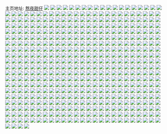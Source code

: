 主页地址: [熬夜甜仔](https://weibo.com/u/5127930896) 
![](https://wx4.sinaimg.cn/mw2000/005B2h4Qgy1gt2bmcwfbnj32qu1q4x6p.jpg) 
![](https://wx4.sinaimg.cn/mw2000/005B2h4Qgy1gt2bne40wuj32c0340x6t.jpg) 
![](https://wx4.sinaimg.cn/mw2000/005B2h4Qgy1gt2bmyuzuej32c0340hdv.jpg) 
![](https://wx4.sinaimg.cn/mw2000/005B2h4Qgy1gt2bm32wtkj33402c0x6r.jpg) 
![](https://wx4.sinaimg.cn/mw2000/005B2h4Qgy1gt2bmuo4o5j32c0340kjn.jpg) 
![](https://wx4.sinaimg.cn/mw2000/005B2h4Qgy1gt2bmzlg7sj30u01407fj.jpg) 
![](https://wx4.sinaimg.cn/mw2000/005B2h4Qgy1gt2bmq21e7j32c0340x6s.jpg) 
![](https://wx4.sinaimg.cn/mw2000/005B2h4Qgy1gt2bls2k0ij32c03407wj.jpg) 
![](https://wx4.sinaimg.cn/mw2000/005B2h4Qgy1gsurtmt13nj30u01400xz.jpg) 
![](https://wx4.sinaimg.cn/mw2000/005B2h4Qgy1gsurtpowf1j31400u076w.jpg) 
![](https://wx4.sinaimg.cn/mw2000/005B2h4Qgy1gsurtn5tngj30u0140agr.jpg) 
![](https://wx4.sinaimg.cn/mw2000/005B2h4Qgy1gsurtnynuej30u0141q96.jpg) 
![](https://wx4.sinaimg.cn/mw2000/005B2h4Qgy1gsurtomdo9j30u00u0t9k.jpg) 
![](https://wx4.sinaimg.cn/mw2000/005B2h4Qgy1gsurtnhj80j30u0140gpi.jpg) 
![](https://wx4.sinaimg.cn/mw2000/005B2h4Qgy1gsurtobuohj30u0140wne.jpg) 
![](https://wx4.sinaimg.cn/mw2000/005B2h4Qgy1gsurtsbo64j30u00u0thq.jpg) 
![](https://wx4.sinaimg.cn/mw2000/005B2h4Qgy1gsurtmg4muj31400u07eg.jpg) 
![](https://wx4.sinaimg.cn/mw2000/005B2h4Qgy1gsurtp7g0aj30u01400wd.jpg) 
![](https://wx4.sinaimg.cn/mw2000/005B2h4Qgy1gsurtqmu5sj30u0140t9s.jpg) 
![](https://wx4.sinaimg.cn/mw2000/005B2h4Qgy1gsurtpzm5vj31400u0tbf.jpg) 
![](https://wx4.sinaimg.cn/mw2000/005B2h4Qgy1gsurtqbo7nj31400u0q5u.jpg) 
![](https://wx4.sinaimg.cn/mw2000/005B2h4Qgy1gssfdej2mtj30u0190tog.jpg) 
![](https://wx4.sinaimg.cn/mw2000/005B2h4Qgy1gssfdd2l6zj31ll2eenpd.jpg) 
![](https://wx4.sinaimg.cn/mw2000/005B2h4Qgy1gssfdzigfmj31th2q7u0y.jpg) 
![](https://wx4.sinaimg.cn/mw2000/005B2h4Qgy1gssfdr9qr2j32c02c14qr.jpg) 
![](https://wx4.sinaimg.cn/mw2000/005B2h4Qgy1gssfe6ntxdj31s92oce82.jpg) 
![](https://wx4.sinaimg.cn/mw2000/005B2h4Qgy1gssfepoxstj32c0340kjn.jpg) 
![](https://wx4.sinaimg.cn/mw2000/005B2h4Qgy1gskf53bwdoj30u014010c.jpg) 
![](https://wx4.sinaimg.cn/mw2000/005B2h4Qgy1gskf52d8etj30u00u0q7b.jpg) 
![](https://wx4.sinaimg.cn/mw2000/005B2h4Qgy1gskf52192jj30u0140dnv.jpg) 
![](https://wx4.sinaimg.cn/mw2000/005B2h4Qgy1gskf53oofdj30u0140qb9.jpg) 
![](https://wx4.sinaimg.cn/mw2000/005B2h4Qgy1gskf543k1uj30u00u0gug.jpg) 
![](https://wx4.sinaimg.cn/mw2000/005B2h4Qgy1gskf52w3gkj30u0140qau.jpg) 
![](https://wx4.sinaimg.cn/mw2000/005B2h4Qgy1gskf54tqs2j30u00u0td0.jpg) 
![](https://wx4.sinaimg.cn/mw2000/005B2h4Qgy1gskf54iby6j30u00u0wk2.jpg) 
![](https://wx4.sinaimg.cn/mw2000/005B2h4Qgy1gskf6thuhoj30u0140qb4.jpg) 
![](https://wx4.sinaimg.cn/mw2000/005B2h4Qgy1gsgwg45oshj31400u0wrs.jpg) 
![](https://wx4.sinaimg.cn/mw2000/005B2h4Qgy1gsgwg4je3jj60u0140tjd02.jpg) 
![](https://wx4.sinaimg.cn/mw2000/005B2h4Qgy1gse6r3exclj32c02c0he3.jpg) 
![](https://wx4.sinaimg.cn/mw2000/005B2h4Qgy1gse6q067ooj32c0340qvg.jpg) 
![](https://wx4.sinaimg.cn/mw2000/005B2h4Qgy1gs62n0cfnfj32c02bzhdy.jpg) 
![](https://wx4.sinaimg.cn/mw2000/005B2h4Qgy1gs4sr4v3utj30u00u0ak4.jpg) 
![](https://wx4.sinaimg.cn/mw2000/005B2h4Qgy1gs4sr5qg86j31400u0n56.jpg) 
![](https://wx4.sinaimg.cn/mw2000/005B2h4Qgy1gs4sr5b10ej30u00u046o.jpg) 
![](https://wx4.sinaimg.cn/mw2000/005B2h4Qgy1gs2hxidhuoj32a231fnpg.jpg) 
![](https://wx4.sinaimg.cn/mw2000/005B2h4Qgy1gs2hxnaxzcj31yt3xme82.jpg) 
![](https://wx4.sinaimg.cn/mw2000/005B2h4Qgy1gs2hz73rhaj323o3oiu0x.jpg) 
![](https://wx4.sinaimg.cn/mw2000/005B2h4Qgy1gs2hxcbd8wj31pa4jlx6q.jpg) 
![](https://wx4.sinaimg.cn/mw2000/005B2h4Qgy1grxvhugcmwj31o01o0kjp.jpg) 
![](https://wx4.sinaimg.cn/mw2000/005B2h4Qgy1grxvi09r05j31e25kae83.jpg) 
![](https://wx4.sinaimg.cn/mw2000/005B2h4Qgy1grxvhkq82tj31z63wv1kz.jpg) 
![](https://wx4.sinaimg.cn/mw2000/005B2h4Qgy1grxvh4otuuj32c02c1u11.jpg) 
![](https://wx4.sinaimg.cn/mw2000/005B2h4Qgy1grxvh9kun2j31o01o0x6p.jpg) 
![](https://wx4.sinaimg.cn/mw2000/005B2h4Qgy1grxvhdr3g6j32c02c0u0x.jpg) 
![](https://wx4.sinaimg.cn/mw2000/005B2h4Qgy1grvthxdfadj32c03401l8.jpg) 
![](https://wx4.sinaimg.cn/mw2000/005B2h4Qgy1grvthi9wbwj31o01o0u0z.jpg) 
![](https://wx4.sinaimg.cn/mw2000/005B2h4Qgy1grvthbu77oj32c03401l5.jpg) 
![](https://wx4.sinaimg.cn/mw2000/005B2h4Qgy1grrc1b7zmaj30u00u0n6q.jpg) 
![](https://wx4.sinaimg.cn/mw2000/005B2h4Qgy1grrc1au3shj30u00u0aim.jpg) 
![](https://wx4.sinaimg.cn/mw2000/005B2h4Qgy1grrc1bkcqkj30u00u0qc9.jpg) 
![](https://wx4.sinaimg.cn/mw2000/005B2h4Qgy1grp3y57eidj30u0140aob.jpg) 
![](https://wx4.sinaimg.cn/mw2000/005B2h4Qgy1grp3y4su8qj30u0141jy4.jpg) 
![](https://wx4.sinaimg.cn/mw2000/005B2h4Qgy1grmtfbbwlfj30u0140k2j.jpg) 
![](https://wx4.sinaimg.cn/mw2000/005B2h4Qgy1grmtfacfx3j30u0140n9d.jpg) 
![](https://wx4.sinaimg.cn/mw2000/005B2h4Qgy1grmtfbp73yj30u0141dow.jpg) 
![](https://wx4.sinaimg.cn/mw2000/005B2h4Qgy1grmtf9wp29j617k0oiwre02.jpg) 
![](https://wx4.sinaimg.cn/mw2000/005B2h4Qgy1grmtfc5iw0j30u0140h53.jpg) 
![](https://wx4.sinaimg.cn/mw2000/005B2h4Qgy1grmtf9e7b6j30u0140n8n.jpg) 
![](https://wx4.sinaimg.cn/mw2000/005B2h4Qgy1grmtfcizljj30u0140dol.jpg) 
![](https://wx4.sinaimg.cn/mw2000/005B2h4Qgy1grmtf911toj30u0140amc.jpg) 
![](https://wx4.sinaimg.cn/mw2000/005B2h4Qgy1grmtfcwvoqj30u0140wpb.jpg) 
![](https://wx4.sinaimg.cn/mw2000/005B2h4Qgy1grmtfara3dj30u0140wpp.jpg) 
![](https://wx4.sinaimg.cn/mw2000/005B2h4Qgy1grkaqn61alj32c02c0kjs.jpg) 
![](https://wx4.sinaimg.cn/mw2000/005B2h4Qgy1grhrwayfpvj30u014012n.jpg) 
![](https://wx4.sinaimg.cn/mw2000/005B2h4Qgy1grhryz6zisj30u0140wt8.jpg) 
![](https://wx4.sinaimg.cn/mw2000/005B2h4Qgy1grhrwbben0j30u00u0jze.jpg) 
![](https://wx4.sinaimg.cn/mw2000/005B2h4Qgy1grhrwbs3u5j30u013zqer.jpg) 
![](https://wx4.sinaimg.cn/mw2000/005B2h4Qgy1grhrz0b95zj30u0140nho.jpg) 
![](https://wx4.sinaimg.cn/mw2000/005B2h4Qgy1grhrwck9zbj30u01407d8.jpg) 
![](https://wx4.sinaimg.cn/mw2000/005B2h4Qgy1grhrwd4ewij30u00u0qc2.jpg) 
![](https://wx4.sinaimg.cn/mw2000/005B2h4Qgy1grhryysgk1j30u0140h0i.jpg) 
![](https://wx4.sinaimg.cn/mw2000/005B2h4Qgy1grhryzry2gj30u03iz7wh.jpg) 
![](https://wx4.sinaimg.cn/mw2000/005B2h4Qgy1grb7oxjh86j30u01407io.jpg) 
![](https://wx4.sinaimg.cn/mw2000/005B2h4Qgy1grb7owzaboj30u0140qdl.jpg) 
![](https://wx4.sinaimg.cn/mw2000/005B2h4Qgy1gr8vt6303nj31o01o0kjo.jpg) 
![](https://wx4.sinaimg.cn/mw2000/005B2h4Qgy1gr8vt1c4r7j31o01o0u10.jpg) 
![](https://wx4.sinaimg.cn/mw2000/005B2h4Qgy1gr6no0emftj30u06e8qv5.jpg) 
![](https://wx4.sinaimg.cn/mw2000/005B2h4Qgy1gr6no1f7ylj60u052knpd02.jpg) 
![](https://wx4.sinaimg.cn/mw2000/005B2h4Qgy1gr6no2v8raj30u06ztkjm.jpg) 
![](https://wx4.sinaimg.cn/mw2000/005B2h4Qgy1gqwu7eop5aj63402c0x6x02.jpg) 
![](https://wx4.sinaimg.cn/mw2000/005B2h4Qgy1gqwu6nzpk9j31yv1h61ky.jpg) 
![](https://wx4.sinaimg.cn/mw2000/005B2h4Qgy1gqwu7u6yj3j32832yqe8a.jpg) 
![](https://wx4.sinaimg.cn/mw2000/005B2h4Qgy1gqwu96uwbcj32as32ee87.jpg) 
![](https://wx4.sinaimg.cn/mw2000/005B2h4Qgy1gqwu6hqg9aj33402c04qx.jpg) 
![](https://wx4.sinaimg.cn/mw2000/005B2h4Qgy1gqwu7x51j4j62b132pu0x02.jpg) 
![](https://wx4.sinaimg.cn/mw2000/005B2h4Qgy1gqpc3w07pmj30u0140aod.jpg) 
![](https://wx4.sinaimg.cn/mw2000/005B2h4Qgy1gqpc3y3l9sj30u01nyaj1.jpg) 
![](https://wx4.sinaimg.cn/mw2000/005B2h4Qgy1gqpc3z7rzyj30u0140th7.jpg) 
![](https://wx4.sinaimg.cn/mw2000/005B2h4Qgy1gqi94wyyzfj30u03c2b29.jpg) 
![](https://wx4.sinaimg.cn/mw2000/005B2h4Qgy1gqe96nqoqij30u014rnbd.jpg) 
![](https://wx4.sinaimg.cn/mw2000/005B2h4Qgy1gqckt4vvr0j32c02c0npl.jpg) 
![](https://wx4.sinaimg.cn/mw2000/005B2h4Qgy1gqcksbx2e4j32c02c0kju.jpg) 
![](https://wx4.sinaimg.cn/mw2000/005B2h4Qgy1gqcksw41k6j32c02c01l5.jpg) 
![](https://wx4.sinaimg.cn/mw2000/005B2h4Qgy1gqcks0lp9sj32c0340e8b.jpg) 
![](https://wx4.sinaimg.cn/mw2000/005B2h4Qgy1gqckt7i2c0j32c02c0kjl.jpg) 
![](https://wx4.sinaimg.cn/mw2000/005B2h4Qgy1gqcksmwuphj32c02bzx6v.jpg) 
![](https://wx4.sinaimg.cn/mw2000/005B2h4Qgy1gq9rs1q8mhj32ah2s51kz.jpg) 
![](https://wx4.sinaimg.cn/mw2000/005B2h4Qgy1gq9rrxeuuzj32ak2r81l7.jpg) 
![](https://wx4.sinaimg.cn/mw2000/005B2h4Qgy1gq96xzn56yj32c0340x6q.jpg) 
![](https://wx4.sinaimg.cn/mw2000/005B2h4Qly1gq4iqydi3aj32c0340he2.jpg) 
![](https://wx4.sinaimg.cn/mw2000/005B2h4Qly1gq4iozy1dmj32c02c0e89.jpg) 
![](https://wx4.sinaimg.cn/mw2000/005B2h4Qly1gq4ip7qnlrj32c02c1qvc.jpg) 
![](https://wx4.sinaimg.cn/mw2000/005B2h4Qly1gq4iqs1qnvj32c03404qy.jpg) 
![](https://wx4.sinaimg.cn/mw2000/005B2h4Qly1gq4ipam2njj31lt4tge83.jpg) 
![](https://wx4.sinaimg.cn/mw2000/005B2h4Qly1gq4iqpfjhhj32c0340u0y.jpg) 
![](https://wx4.sinaimg.cn/mw2000/005B2h4Qly1gq4ipe1gc2j32c03401l7.jpg) 
![](https://wx4.sinaimg.cn/mw2000/005B2h4Qly1gq4iqv0kopj32c0340b2h.jpg) 
![](https://wx4.sinaimg.cn/mw2000/005B2h4Qly1gq4ip4ajanj32c02c0u15.jpg) 
![](https://wx4.sinaimg.cn/mw2000/005B2h4Qly1gq4iqnzqtwj32c027uhdu.jpg) 
![](https://wx4.sinaimg.cn/mw2000/005B2h4Qly1gq39germ9bj31o01o01ky.jpg) 
![](https://wx4.sinaimg.cn/mw2000/005B2h4Qly1gq39gbpg4dj31c81nzhdt.jpg) 
![](https://wx4.sinaimg.cn/mw2000/005B2h4Qgy1gpr9s0dwfdj30u0140tga.jpg) 
![](https://wx4.sinaimg.cn/mw2000/005B2h4Qgy1gpo982b1rfj30u0140gu3.jpg) 
![](https://wx4.sinaimg.cn/mw2000/005B2h4Qgy1gpo989w2rfj30u0140qbl.jpg) 
![](https://wx4.sinaimg.cn/mw2000/005B2h4Qgy1gpo981ch5jj30u00u0thc.jpg) 
![](https://wx4.sinaimg.cn/mw2000/005B2h4Qgy1gpo980l9bej30u0140qed.jpg) 
![](https://wx4.sinaimg.cn/mw2000/005B2h4Qgy1gpo987viryj30u00u0jyf.jpg) 
![](https://wx4.sinaimg.cn/mw2000/005B2h4Qgy1gpo98anzaxj30u0140k2k.jpg) 
![](https://wx4.sinaimg.cn/mw2000/005B2h4Qgy1gpo984oyyej30u00u0118.jpg) 
![](https://wx4.sinaimg.cn/mw2000/005B2h4Qgy1gpo9897zbwj30u00u0n47.jpg) 
![](https://wx4.sinaimg.cn/mw2000/005B2h4Qgy1gpo97zntgkj30u0140wpx.jpg) 
![](https://wx4.sinaimg.cn/mw2000/005B2h4Qgy1gpo9836518j30u00u0jzo.jpg) 
![](https://wx4.sinaimg.cn/mw2000/005B2h4Qgy1gpo98731e9j30u00u0n81.jpg) 
![](https://wx4.sinaimg.cn/mw2000/005B2h4Qgy1gpo986bra7j30u00u07ff.jpg) 
![](https://wx4.sinaimg.cn/mw2000/005B2h4Qgy1gpo983ygwqj30u0140n8e.jpg) 
![](https://wx4.sinaimg.cn/mw2000/005B2h4Qgy1gpo985jet1j30u00u0wnj.jpg) 
![](https://wx4.sinaimg.cn/mw2000/005B2h4Qgy1gpllee24qrj32c03407wi.jpg) 
![](https://wx4.sinaimg.cn/mw2000/005B2h4Qgy1gpf6q9kbrej32c03401l5.jpg) 
![](https://wx4.sinaimg.cn/mw2000/005B2h4Qgy1gpf3qaqga9j32c0340npo.jpg) 
![](https://wx4.sinaimg.cn/mw2000/005B2h4Qgy1gp8on0us32j30u01hcdtv.jpg) 
![](https://wx4.sinaimg.cn/mw2000/005B2h4Qgy1gp879q8vwej30u0140n5v.jpg) 
![](https://wx4.sinaimg.cn/mw2000/005B2h4Qgy1gp879sni5sj30u0140tfh.jpg) 
![](https://wx4.sinaimg.cn/mw2000/005B2h4Qgy1gp879qn0zyj30u0140n48.jpg) 
![](https://wx4.sinaimg.cn/mw2000/005B2h4Qgy1gp879r0f93j30u014048k.jpg) 
![](https://wx4.sinaimg.cn/mw2000/005B2h4Qgy1gp879rfxm0j30u03221jj.jpg) 
![](https://wx4.sinaimg.cn/mw2000/005B2h4Qgy1gp879pvgvwj30u0140n6a.jpg) 
![](https://wx4.sinaimg.cn/mw2000/005B2h4Qgy1gp879pk72bj30u014010w.jpg) 
![](https://wx4.sinaimg.cn/mw2000/005B2h4Qgy1gp879trn85j30u0140thw.jpg) 
![](https://wx4.sinaimg.cn/mw2000/005B2h4Qgy1gp879s3l52j30u03c54qp.jpg) 
![](https://wx4.sinaimg.cn/mw2000/005B2h4Qgy1gp879t03lsj31400u07bn.jpg) 
![](https://wx4.sinaimg.cn/mw2000/005B2h4Qgy1gp879tdqilj30u0140gvk.jpg) 
![](https://wx4.sinaimg.cn/mw2000/005B2h4Qgy1gp879u8q7vj30u00u0q8z.jpg) 
![](https://wx4.sinaimg.cn/mw2000/005B2h4Qgy1gp879ukog7j31400u0ahv.jpg) 
![](https://wx4.sinaimg.cn/mw2000/005B2h4Qly1gp3ykkw31zj30u00u0qcb.jpg) 
![](https://wx4.sinaimg.cn/mw2000/005B2h4Qly1gp3ykm0l5xj30om0sg0w2.jpg) 
![](https://wx4.sinaimg.cn/mw2000/005B2h4Qly1gp3ykpmhbij30u00u0tic.jpg) 
![](https://wx4.sinaimg.cn/mw2000/005B2h4Qly1gp3ykrfghmj30u00u0tp4.jpg) 
![](https://wx4.sinaimg.cn/mw2000/005B2h4Qly1gp3yks1y7nj30zk0k0dj9.jpg) 
![](https://wx4.sinaimg.cn/mw2000/005B2h4Qly1gp3yksp74mj30u00u0k0a.jpg) 
![](https://wx4.sinaimg.cn/mw2000/005B2h4Qly1gp3ykt25igj30sg0sgn0d.jpg) 
![](https://wx4.sinaimg.cn/mw2000/005B2h4Qly1gp3yku3m5dj30u00u0dp0.jpg) 
![](https://wx4.sinaimg.cn/mw2000/005B2h4Qly1gp3ykufa6ej30k00zkjuj.jpg) 
![](https://wx4.sinaimg.cn/mw2000/005B2h4Qly1gp2aws4bogj30u00u0113.jpg) 
![](https://wx4.sinaimg.cn/mw2000/005B2h4Qly1gp2awrpxqsj30u00u0wm0.jpg) 
![](https://wx4.sinaimg.cn/mw2000/005B2h4Qly1goznfoguu7j30u00u0wkb.jpg) 
![](https://wx4.sinaimg.cn/mw2000/005B2h4Qly1goznfnrcmwj30u01411ay.jpg) 
![](https://wx4.sinaimg.cn/mw2000/005B2h4Qly1goznfnh1g6j30u0140qec.jpg) 
![](https://wx4.sinaimg.cn/mw2000/005B2h4Qly1goznfoqsn2j30u0140nbf.jpg) 
![](https://wx4.sinaimg.cn/mw2000/005B2h4Qly1goubjueyppj30u0140dsf.jpg) 
![](https://wx4.sinaimg.cn/mw2000/005B2h4Qly1goubjwcq27j30u0140tiq.jpg) 
![](https://wx4.sinaimg.cn/mw2000/005B2h4Qly1goubjunng7j30u0140jw8.jpg) 
![](https://wx4.sinaimg.cn/mw2000/005B2h4Qly1goubju5ki0j30u0140ajb.jpg) 
![](https://wx4.sinaimg.cn/mw2000/005B2h4Qly1goubjwzbnmj30u0140n8i.jpg) 
![](https://wx4.sinaimg.cn/mw2000/005B2h4Qly1goubjwrsdij30u00u0gtr.jpg) 
![](https://wx4.sinaimg.cn/mw2000/005B2h4Qly1goqjt0uoz9j31hc0u07hq.jpg) 
![](https://wx4.sinaimg.cn/mw2000/005B2h4Qly1gon7dhzmd0j31400u0qee.jpg) 
![](https://wx4.sinaimg.cn/mw2000/005B2h4Qly1gon7dgrqoqj30u0322e81.jpg) 
![](https://wx4.sinaimg.cn/mw2000/005B2h4Qly1golmuc8d8lj32c0340x6q.jpg) 
![](https://wx4.sinaimg.cn/mw2000/005B2h4Qly1golmuhvn3nj32c03407wj.jpg) 
![](https://wx4.sinaimg.cn/mw2000/005B2h4Qly1golmunrs8bj329p3ephdv.jpg) 
![](https://wx4.sinaimg.cn/mw2000/005B2h4Qly1golmv1cc6sj32c03404qx.jpg) 
![](https://wx4.sinaimg.cn/mw2000/005B2h4Qly1golmv8v6xhj32c0340hdw.jpg) 
![](https://wx4.sinaimg.cn/mw2000/005B2h4Qly1golmvf1phsj32c0340npf.jpg) 
![](https://wx4.sinaimg.cn/mw2000/005B2h4Qly1golmvr85fgj32c0340hdv.jpg) 
![](https://wx4.sinaimg.cn/mw2000/005B2h4Qly1golmvldz67j32c0340npg.jpg) 
![](https://wx4.sinaimg.cn/mw2000/005B2h4Qly1golmvw7zlmj32c03404qr.jpg) 
![](https://wx4.sinaimg.cn/mw2000/005B2h4Qly1gobmff2hxvj30xm0qownf.jpg) 
![](https://wx4.sinaimg.cn/mw2000/005B2h4Qly1gobmfk6ghsj32c03407wj.jpg) 
![](https://wx4.sinaimg.cn/mw2000/005B2h4Qly1gobmfny79mj30u01hc18b.jpg) 
![](https://wx4.sinaimg.cn/mw2000/005B2h4Qly1gobmfoqal7j33402c04qq.jpg) 
![](https://wx4.sinaimg.cn/mw2000/005B2h4Qly1gobmfgbk01j32c02c0hdt.jpg) 
![](https://wx4.sinaimg.cn/mw2000/005B2h4Qly1gobmffqgowj32c02bzhdu.jpg) 
![](https://wx4.sinaimg.cn/mw2000/005B2h4Qly1gobmfixazbj32c02e5u0y.jpg) 
![](https://wx4.sinaimg.cn/mw2000/005B2h4Qly1gobmfnjgzej32c0340kjl.jpg) 
![](https://wx4.sinaimg.cn/mw2000/005B2h4Qly1gobmflytpzj32c0340b29.jpg) 
![](https://wx4.sinaimg.cn/mw2000/005B2h4Qly1go9gqyfz5sj329z28nu0x.jpg) 
![](https://wx4.sinaimg.cn/mw2000/005B2h4Qly1gno3ghegeyj30u00u0jxe.jpg) 
![](https://wx4.sinaimg.cn/mw2000/005B2h4Qly1gno3eghuo0j32c0340npf.jpg) 
![](https://wx4.sinaimg.cn/mw2000/005B2h4Qly1gno3gi414fj32c0340e83.jpg) 
![](https://wx4.sinaimg.cn/mw2000/005B2h4Qly1gn9m0jxpwbj32c0340qv6.jpg) 
![](https://wx4.sinaimg.cn/mw2000/005B2h4Qly1gn9m0nw0fuj32c0340npf.jpg) 
![](https://wx4.sinaimg.cn/mw2000/005B2h4Qly1gn9m0i3eosj32c0340e83.jpg) 
![](https://wx4.sinaimg.cn/mw2000/005B2h4Qly1gn5s6p493lj31o01o0qv5.jpg) 
![](https://wx4.sinaimg.cn/mw2000/005B2h4Qly1gn5s6qhw3qj32bb332npf.jpg) 
![](https://wx4.sinaimg.cn/mw2000/005B2h4Qly1gn5s6rfzpij31o01o01ky.jpg) 
![](https://wx4.sinaimg.cn/mw2000/005B2h4Qly1gn5s6sesdlj33402c01ky.jpg) 
![](https://wx4.sinaimg.cn/mw2000/005B2h4Qly1gn5s71ueoyj32bz1qznpe.jpg) 
![](https://wx4.sinaimg.cn/mw2000/005B2h4Qly1gn5s6og8tij32c01qz4qq.jpg) 
![](https://wx4.sinaimg.cn/mw2000/005B2h4Qly1gn3m80gkwvj32c03401ky.jpg) 
![](https://wx4.sinaimg.cn/mw2000/005B2h4Qly1gn3m7yqh4zj32c02c0npd.jpg) 
![](https://wx4.sinaimg.cn/mw2000/005B2h4Qly1gmz2ro4w63j331s2acb2e.jpg) 
![](https://wx4.sinaimg.cn/mw2000/005B2h4Qly1gmz2rm8o7qj32122pdkjm.jpg) 
![](https://wx4.sinaimg.cn/mw2000/005B2h4Qly1gmz2rpn2vlj31o01o0x6p.jpg) 
![](https://wx4.sinaimg.cn/mw2000/005B2h4Qly1gmz2rqxlp2j31mq1mqx6p.jpg) 
![](https://wx4.sinaimg.cn/mw2000/005B2h4Qly1gms5v54itij32c0340kjn.jpg) 
![](https://wx4.sinaimg.cn/mw2000/005B2h4Qly1gmoskhcc1bj32yk1d8kjm.jpg) 
![](https://wx4.sinaimg.cn/mw2000/005B2h4Qly1gmhkhdx4z1j32c0340x6q.jpg) 
![](https://wx4.sinaimg.cn/mw2000/005B2h4Qly1gmhkhko345j32c03407t5.jpg) 
![](https://wx4.sinaimg.cn/mw2000/005B2h4Qly1gmhkhcv4rcj32c0340u0y.jpg) 
![](https://wx4.sinaimg.cn/mw2000/005B2h4Qly1gmd9qu6aopj312r76lx6q.jpg) 
![](https://wx4.sinaimg.cn/mw2000/005B2h4Qly1gmd9qvhlq3j318s67x4qr.jpg) 
![](https://wx4.sinaimg.cn/mw2000/005B2h4Qly1gmd9qt44c2j310z7j71kz.jpg) 
![](https://wx4.sinaimg.cn/mw2000/005B2h4Qly1gmd9qwqr98j313s701kjm.jpg) 
![](https://wx4.sinaimg.cn/mw2000/005B2h4Qly1gmd9qxino2j31el5i7hdu.jpg) 
![](https://wx4.sinaimg.cn/mw2000/005B2h4Qly1gmd9qzvvz7j310z7j51kz.jpg) 
![](https://wx4.sinaimg.cn/mw2000/005B2h4Qly1gmd9r12wjdj315g6pw1ky.jpg) 
![](https://wx4.sinaimg.cn/mw2000/005B2h4Qly1gmd9r2na3wj30y086uhdu.jpg) 
![](https://wx4.sinaimg.cn/mw2000/005B2h4Qly1gmd9r3mfktj311u7cxu0y.jpg) 
![](https://wx4.sinaimg.cn/mw2000/005B2h4Qly1gm5s9yeb2qj32c02c0qv5.jpg) 
![](https://wx4.sinaimg.cn/mw2000/005B2h4Qly1gm5s9uuhs2j32c02c01ky.jpg) 
![](https://wx4.sinaimg.cn/mw2000/005B2h4Qly1gm5sa1b3glj32c02c0u0x.jpg) 
![](https://wx4.sinaimg.cn/mw2000/005B2h4Qly1gm5s9rp0mxj32c02c04qq.jpg) 
![](https://wx4.sinaimg.cn/mw2000/005B2h4Qly1gm5sabfoz1j32c0340u0x.jpg) 
![](https://wx4.sinaimg.cn/mw2000/005B2h4Qly1gm5sa5m6m1j32c02c0x6p.jpg) 
![](https://wx4.sinaimg.cn/mw2000/005B2h4Qly1gm4tgg4rxlj32c02c01kx.jpg) 
![](https://wx4.sinaimg.cn/mw2000/005B2h4Qly1gm1h2xj9r9j32c0340npg.jpg) 
![](https://wx4.sinaimg.cn/mw2000/005B2h4Qly1gm1h4ic4zaj32c03401l0.jpg) 
![](https://wx4.sinaimg.cn/mw2000/005B2h4Qly1gm0i6gzob4j32c0340hdt.jpg) 
![](https://wx4.sinaimg.cn/mw2000/005B2h4Qly1glx0jn6y2sj32c02c0kjm.jpg) 
![](https://wx4.sinaimg.cn/mw2000/005B2h4Qly1glhvff6i1yj310z7j7hdv.jpg) 
![](https://wx4.sinaimg.cn/mw2000/005B2h4Qly1glhvfgpxfjj31057pbu0y.jpg) 
![](https://wx4.sinaimg.cn/mw2000/005B2h4Qly1glhvfi8pa3j30uu914x6q.jpg) 
![](https://wx4.sinaimg.cn/mw2000/005B2h4Qly1glhvfkro2uj30y685d1kz.jpg) 
![](https://wx4.sinaimg.cn/mw2000/005B2h4Qly1gkytjrpc7ej32c0340b2b.jpg) 
![](https://wx4.sinaimg.cn/mw2000/005B2h4Qly1gky7mh7gvjj32c0340kjn.jpg) 
![](https://wx4.sinaimg.cn/mw2000/005B2h4Qly1gky7mf71nnj31o02804qq.jpg) 
![](https://wx4.sinaimg.cn/mw2000/005B2h4Qly1gky7mdthnnj32c0340x6r.jpg) 
![](https://wx4.sinaimg.cn/mw2000/005B2h4Qly1gky7mihwwxj32c0340kjl.jpg) 
![](https://wx4.sinaimg.cn/mw2000/005B2h4Qly1gky7mkwz2bj32c03404qq.jpg) 
![](https://wx4.sinaimg.cn/mw2000/005B2h4Qly1gky7mjrupzj32c03407wh.jpg) 
![](https://wx4.sinaimg.cn/mw2000/005B2h4Qly1gkx4glrqk7j31ye2luhdu.jpg) 
![](https://wx4.sinaimg.cn/mw2000/005B2h4Qly1gkx4h6gplqj32c0340e82.jpg) 
![](https://wx4.sinaimg.cn/mw2000/005B2h4Qly1gkx4gcxw6pj32392sc7wj.jpg) 
![](https://wx4.sinaimg.cn/mw2000/005B2h4Qly1gkx4htz04sj31o0280e82.jpg) 
![](https://wx4.sinaimg.cn/mw2000/005B2h4Qly1gkx4hk7zhmj32a231ehdu.jpg) 
![](https://wx4.sinaimg.cn/mw2000/005B2h4Qly1gkx4gp7pojj328k2zdnpf.jpg) 
![](https://wx4.sinaimg.cn/mw2000/005B2h4Qly1gkx4giiz49j31z52mtqv6.jpg) 
![](https://wx4.sinaimg.cn/mw2000/005B2h4Qly1gkx4h2fx54j32c03404qr.jpg) 
![](https://wx4.sinaimg.cn/mw2000/005B2h4Qly1gkx4hohnc2j32su23nnpd.jpg) 
![](https://wx4.sinaimg.cn/mw2000/005B2h4Qly1gkx4gfvqq4j31o0280hdu.jpg) 
![](https://wx4.sinaimg.cn/mw2000/005B2h4Qly1gkx4hdihw7j32c0357npe.jpg) 
![](https://wx4.sinaimg.cn/mw2000/005B2h4Qly1gkx4hqv45mj31o0280b2a.jpg) 
![](https://wx4.sinaimg.cn/mw2000/005B2h4Qly1gkx4hm6zutj329u29ue81.jpg) 
![](https://wx4.sinaimg.cn/mw2000/005B2h4Qly1gkx4hg6t4tj329a30ehdu.jpg) 
![](https://wx4.sinaimg.cn/mw2000/005B2h4Qly1gkx4gw6j98j32c0340hdu.jpg) 
![](https://wx4.sinaimg.cn/mw2000/005B2h4Qly1gkx4gspnolj32c0340b29.jpg) 
![](https://wx4.sinaimg.cn/mw2000/005B2h4Qly1gkx4gz8r8dj32c03401ky.jpg) 
![](https://wx4.sinaimg.cn/mw2000/005B2h4Qly1gkx4h9oai3j33402c07wi.jpg) 
![](https://wx4.sinaimg.cn/mw2000/005B2h4Qly1gktnbjdnlkj32c0340hdt.jpg) 
![](https://wx4.sinaimg.cn/mw2000/005B2h4Qly1gktnbgozbhj32c0340kjm.jpg) 
![](https://wx4.sinaimg.cn/mw2000/005B2h4Qly1gknzr8kteuj32c02c0x6p.jpg) 
![](https://wx4.sinaimg.cn/mw2000/005B2h4Qly1gknzra2tn6j32c02c0kjl.jpg) 
![](https://wx4.sinaimg.cn/mw2000/005B2h4Qly1gknzrbqpnuj32c02c04qq.jpg) 
![](https://wx4.sinaimg.cn/mw2000/005B2h4Qly1gkgtmwh7ioj32c02c04qq.jpg) 
![](https://wx4.sinaimg.cn/mw2000/005B2h4Qly1gk6ium9yy5j30u10u0dn7.jpg) 
![](https://wx4.sinaimg.cn/mw2000/005B2h4Qly1gjd8bect1vj30u0140aht.jpg) 
![](https://wx4.sinaimg.cn/mw2000/005B2h4Qly1gjd8bgfjogj30u0140wiz.jpg) 
![](https://wx4.sinaimg.cn/mw2000/005B2h4Qly1gjd8bfzqplj30u00u0q86.jpg) 
![](https://wx4.sinaimg.cn/mw2000/005B2h4Qly1gjd8bffxxmj30u00u0167.jpg) 
![](https://wx4.sinaimg.cn/mw2000/005B2h4Qly1gjd8bgz21pj30u0140guk.jpg) 
![](https://wx4.sinaimg.cn/mw2000/005B2h4Qly1gjd8eoi4ktj31400u0q7p.jpg) 
![](https://wx4.sinaimg.cn/mw2000/005B2h4Qly1gjd8bn52maj30u00u0ajf.jpg) 
![](https://wx4.sinaimg.cn/mw2000/005B2h4Qly1gjd8buqsk1j312k0u0wqx.jpg) 
![](https://wx4.sinaimg.cn/mw2000/005B2h4Qly1gjd8bi3ktmj30u0140nd2.jpg) 
![](https://wx4.sinaimg.cn/mw2000/005B2h4Qgy1gjbfbfe36tj30u014011c.jpg) 
![](https://wx4.sinaimg.cn/mw2000/005B2h4Qgy1gjbfbeban8j31400u0h7s.jpg) 
![](https://wx4.sinaimg.cn/mw2000/005B2h4Qgy1gjbfbkgdaaj30u0140gvp.jpg) 
![](https://wx4.sinaimg.cn/mw2000/005B2h4Qgy1gjbfbivchgj30u0190k39.jpg) 
![](https://wx4.sinaimg.cn/mw2000/005B2h4Qgy1gjbfbmif1uj30u0140tkp.jpg) 
![](https://wx4.sinaimg.cn/mw2000/005B2h4Qgy1gjbfbhfsqwj30u0140dsr.jpg) 
![](https://wx4.sinaimg.cn/mw2000/005B2h4Qgy1gjbfba7jxkj30u0140dr3.jpg) 
![](https://wx4.sinaimg.cn/mw2000/005B2h4Qgy1gjbfb8ndnlj30u0140gu9.jpg) 
![](https://wx4.sinaimg.cn/mw2000/005B2h4Qgy1gjbfbbt54mj30u0140n7p.jpg) 
![](https://wx4.sinaimg.cn/mw2000/005B2h4Qgy1gjbfbn7xn9j31400u00ws.jpg) 
![](https://wx4.sinaimg.cn/mw2000/005B2h4Qgy1gja8elm9baj30u0140aqb.jpg) 
![](https://wx4.sinaimg.cn/mw2000/005B2h4Qgy1gja8ef64xij31400u0n56.jpg) 
![](https://wx4.sinaimg.cn/mw2000/005B2h4Qgy1gja8ehpafbj30u018zaq0.jpg) 
![](https://wx4.sinaimg.cn/mw2000/005B2h4Qgy1gja8eiufblj31400u011y.jpg) 
![](https://wx4.sinaimg.cn/mw2000/005B2h4Qgy1gja8ek9ys2j30u014014r.jpg) 
![](https://wx4.sinaimg.cn/mw2000/005B2h4Qgy1gja8ejiuixj30u01404ae.jpg) 
![](https://wx4.sinaimg.cn/mw2000/005B2h4Qgy1gja8egp74vj30u014q7j0.jpg) 
![](https://wx4.sinaimg.cn/mw2000/005B2h4Qgy1gja8eksxu2j30u10k1n2l.jpg) 
![](https://wx4.sinaimg.cn/mw2000/005B2h4Qgy1gja8eeel9kj30u01407kp.jpg) 
![](https://wx4.sinaimg.cn/mw2000/005B2h4Qgy1gja8emzj37j30u0140aqu.jpg) 
![](https://wx4.sinaimg.cn/mw2000/005B2h4Qly1gijk7f31i1j30u00u010j.jpg) 
![](https://wx4.sinaimg.cn/mw2000/005B2h4Qly1gigf71fi80j316o1kwnpd.jpg) 
![](https://wx4.sinaimg.cn/mw2000/005B2h4Qly1gi952aadqpj30u0140aj1.jpg) 
![](https://wx4.sinaimg.cn/mw2000/005B2h4Qly1gi8w50eclyj30u0140alr.jpg) 
![](https://wx4.sinaimg.cn/mw2000/005B2h4Qly1gi8w4vvjj2j30u10u0n5f.jpg) 
![](https://wx4.sinaimg.cn/mw2000/005B2h4Qly1gi8w4v8yhlj30u0140tld.jpg) 
![](https://wx4.sinaimg.cn/mw2000/005B2h4Qly1gi8w4zo96wj30u0140n9o.jpg) 
![](https://wx4.sinaimg.cn/mw2000/005B2h4Qly1gi8w4x5dyyj30u00u0qb1.jpg) 
![](https://wx4.sinaimg.cn/mw2000/005B2h4Qly1gi8w4yv19aj30u0140gw2.jpg) 
![](https://wx4.sinaimg.cn/mw2000/005B2h4Qly1gi8w4wm5klj30u0140wor.jpg) 
![](https://wx4.sinaimg.cn/mw2000/005B2h4Qly1gi8w4y4bj2j30u00u07hl.jpg) 
![](https://wx4.sinaimg.cn/mw2000/005B2h4Qly1gi8w518gm5j30u10u0gzf.jpg) 
![](https://wx4.sinaimg.cn/mw2000/005B2h4Qly1gi7dzi22fhj30u0140ds7.jpg) 
![](https://wx4.sinaimg.cn/mw2000/005B2h4Qly1gi0wq3fep6j31kw16ohd9.jpg) 
![](https://wx4.sinaimg.cn/mw2000/005B2h4Qly1gi0wq4iuqxj316o16o1i7.jpg) 
![](https://wx4.sinaimg.cn/mw2000/005B2h4Qly1gi0wq3vzvaj316o1kwnes.jpg) 
![](https://wx4.sinaimg.cn/mw2000/005B2h4Qly1gi0wq2cqe3j31kw1kwb29.jpg) 
![](https://wx4.sinaimg.cn/mw2000/005B2h4Qly1ghzo0kkjlcj316o1kwtt7.jpg) 
![](https://wx4.sinaimg.cn/mw2000/005B2h4Qly1ghruuc7txej30u0140h2q.jpg) 
![](https://wx4.sinaimg.cn/mw2000/005B2h4Qly1ghruud63hkj30u0157qfw.jpg) 
![](https://wx4.sinaimg.cn/mw2000/005B2h4Qly1ghruub6wnaj30u014p7k0.jpg) 
![](https://wx4.sinaimg.cn/mw2000/005B2h4Qly1ghruue0qxaj30u014r17g.jpg) 
![](https://wx4.sinaimg.cn/mw2000/005B2h4Qly1ghinvvni9gj30u014049u.jpg) 
![](https://wx4.sinaimg.cn/mw2000/005B2h4Qly1ghaipclarzj30u00u0doe.jpg) 
![](https://wx4.sinaimg.cn/mw2000/005B2h4Qly1ghaipd74ixj30u00u0th6.jpg) 
![](https://wx4.sinaimg.cn/mw2000/005B2h4Qly1ghaipc3n76j30u00u0dnf.jpg) 
![](https://wx4.sinaimg.cn/mw2000/005B2h4Qly1gh4l56becaj32c03401kz.jpg) 
![](https://wx4.sinaimg.cn/mw2000/005B2h4Qly1gh4l4lxj5rj32a52a5hdt.jpg) 
![](https://wx4.sinaimg.cn/mw2000/005B2h4Qly1gh4l4esdoqj32c03404qs.jpg) 
![](https://wx4.sinaimg.cn/mw2000/005B2h4Qly1gh4l4unhn4j327c27cqv6.jpg) 
![](https://wx4.sinaimg.cn/mw2000/005B2h4Qly1gh4l54gd09j32c0340qv6.jpg) 
![](https://wx4.sinaimg.cn/mw2000/005B2h4Qly1gh4l4r937tj32at2dcu0x.jpg) 
![](https://wx4.sinaimg.cn/mw2000/005B2h4Qly1gh4l4hyysrj31s02dce81.jpg) 
![](https://wx4.sinaimg.cn/mw2000/005B2h4Qly1gh4l4s7x6oj32c02c0kjl.jpg) 
![](https://wx4.sinaimg.cn/mw2000/005B2h4Qly1gh4l4qbvnij32c02c0kjm.jpg) 
![](https://wx4.sinaimg.cn/mw2000/005B2h4Qly1gh4l5bqnakj32c02c0x6r.jpg) 
![](https://wx4.sinaimg.cn/mw2000/005B2h4Qly1gh4l4tl9htj3282282e81.jpg) 
![](https://wx4.sinaimg.cn/mw2000/005B2h4Qly1gh4l5epx2yj32c02c0e83.jpg) 
![](https://wx4.sinaimg.cn/mw2000/005B2h4Qly1gh4l4z3d0xj32c03407wl.jpg) 
![](https://wx4.sinaimg.cn/mw2000/005B2h4Qly1gh4l51izjoj32c0340npe.jpg) 
![](https://wx4.sinaimg.cn/mw2000/005B2h4Qly1gh4l47wnf4j32c03401l1.jpg) 
![](https://wx4.sinaimg.cn/mw2000/005B2h4Qly1gh4l58ritej32c01p9b2a.jpg) 
![](https://wx4.sinaimg.cn/mw2000/005B2h4Qly1gh3pylotijj31o01o0b2a.jpg) 
![](https://wx4.sinaimg.cn/mw2000/005B2h4Qly1gh3q44bb89j31s02dcb1x.jpg) 
![](https://wx4.sinaimg.cn/mw2000/005B2h4Qly1gh3q4zjxucj32c02c0u0x.jpg) 
![](https://wx4.sinaimg.cn/mw2000/005B2h4Qly1gh3q6br9pmj31wc1wcnpe.jpg) 
![](https://wx4.sinaimg.cn/mw2000/005B2h4Qly1gh3q856x33j31ni27c1kz.jpg) 
![](https://wx4.sinaimg.cn/mw2000/005B2h4Qly1gh3qaxloubj3298298hdv.jpg) 
![](https://wx4.sinaimg.cn/mw2000/005B2h4Qly1gh3qbfhgujj31s02dc4qp.jpg) 
![](https://wx4.sinaimg.cn/mw2000/005B2h4Qly1gh3qbtxiiqj31s02dce81.jpg) 
![](https://wx4.sinaimg.cn/mw2000/005B2h4Qly1gh3qccgq8ej32c02c0b2a.jpg) 
![](https://wx4.sinaimg.cn/mw2000/005B2h4Qly1gh3pxa8uwhj33402c0e4j.jpg) 
![](https://wx4.sinaimg.cn/mw2000/005B2h4Qly1gh2e1bpzg3j32c03404qr.jpg) 
![](https://wx4.sinaimg.cn/mw2000/005B2h4Qly1gh2e0ueo7sj32c02c0u0y.jpg) 
![](https://wx4.sinaimg.cn/mw2000/005B2h4Qly1gh2e0llexvj32c02c0npe.jpg) 
![](https://wx4.sinaimg.cn/mw2000/005B2h4Qly1gh2e1soc58j32c0340qv5.jpg) 
![](https://wx4.sinaimg.cn/mw2000/005B2h4Qly1gh2e24obzpj32c03407wj.jpg) 
![](https://wx4.sinaimg.cn/mw2000/005B2h4Qly1gh2e116e0vj32c0340u0y.jpg) 
![](https://wx4.sinaimg.cn/mw2000/005B2h4Qly1gh2e0cur1jj32c0340e82.jpg) 
![](https://wx4.sinaimg.cn/mw2000/005B2h4Qly1gh2e1n0mhjj32c02c0qv7.jpg) 
![](https://wx4.sinaimg.cn/mw2000/005B2h4Qly1gh2e2b719gj32c0340x6p.jpg) 
![](https://wx4.sinaimg.cn/mw2000/005B2h4Qly1gh1yac2m79j32c0340npf.jpg) 
![](https://wx4.sinaimg.cn/mw2000/005B2h4Qly1ggythe483rj32c0340npg.jpg) 
![](https://wx4.sinaimg.cn/mw2000/005B2h4Qly1ggwl4fwv2bj31o01o0kjl.jpg) 
![](https://wx4.sinaimg.cn/mw2000/005B2h4Qly1ggwl4u4hvgj32bb2bb7wk.jpg) 
![](https://wx4.sinaimg.cn/mw2000/005B2h4Qly1ggwl55k12nj3277277npf.jpg) 
![](https://wx4.sinaimg.cn/mw2000/005B2h4Qly1ggwl5ai8rvj32c02c0e81.jpg) 
![](https://wx4.sinaimg.cn/mw2000/005B2h4Qly1ggwl62ismrj30n00g0425.jpg) 
![](https://wx4.sinaimg.cn/mw2000/005B2h4Qly1ggwl5gfygzj31o01o0kjl.jpg) 
![](https://wx4.sinaimg.cn/mw2000/005B2h4Qly1ggwl61j5wdj32c0340x6q.jpg) 
![](https://wx4.sinaimg.cn/mw2000/005B2h4Qly1ggwl5qijuoj32c02c07wi.jpg) 
![](https://wx4.sinaimg.cn/mw2000/005B2h4Qly1ggwl5i3ujqj32dc1s0k6e.jpg) 
![](https://wx4.sinaimg.cn/mw2000/005B2h4Qly1ggt79qxf73j31o01o0x6p.jpg) 
![](https://wx4.sinaimg.cn/mw2000/005B2h4Qly1ggt79z5scnj31s33k77wi.jpg) 
![](https://wx4.sinaimg.cn/mw2000/005B2h4Qly1ggt79w2x7oj32c0340hdw.jpg) 
![](https://wx4.sinaimg.cn/mw2000/005B2h4Qly1ggpio9ri50j31rz2dckhc.jpg) 
![](https://wx4.sinaimg.cn/mw2000/005B2h4Qly1ggpio0qzd1j31we3c64qq.jpg) 
![](https://wx4.sinaimg.cn/mw2000/005B2h4Qly1ggpio95clwj31rz2dc7wh.jpg) 
![](https://wx4.sinaimg.cn/mw2000/005B2h4Qly1ggpio6m35bj31s01s07s8.jpg) 
![](https://wx4.sinaimg.cn/mw2000/005B2h4Qly1ggpio8b6nxj31rz2dc4qp.jpg) 
![](https://wx4.sinaimg.cn/mw2000/005B2h4Qly1ggpio5oddrj31s01s0qko.jpg) 
![](https://wx4.sinaimg.cn/mw2000/005B2h4Qly1ggpio7lodoj31q31q3b29.jpg) 
![](https://wx4.sinaimg.cn/mw2000/005B2h4Qly1ggpio3tr9kj31s33k7e84.jpg) 
![](https://wx4.sinaimg.cn/mw2000/005B2h4Qly1ggpio50zecj31qi1ym7q8.jpg) 
![](https://wx4.sinaimg.cn/mw2000/005B2h4Qly1ggofcrzcftj31s33k71kz.jpg) 
![](https://wx4.sinaimg.cn/mw2000/005B2h4Qly1ggofcind26j32c02c0e82.jpg) 
![](https://wx4.sinaimg.cn/mw2000/005B2h4Qly1ggofcg4bxdj31s33k7x6q.jpg) 
![](https://wx4.sinaimg.cn/mw2000/005B2h4Qly1ggofco5q39j31s33k7u0y.jpg) 
![](https://wx4.sinaimg.cn/mw2000/005B2h4Qly1ggofcvtnthj31gc4d1hdv.jpg) 
![](https://wx4.sinaimg.cn/mw2000/005B2h4Qly1ggofcleex3j31ja44pnpe.jpg) 
![](https://wx4.sinaimg.cn/mw2000/005B2h4Qly1ggniizhkcfj32c0340u10.jpg) 
![](https://wx4.sinaimg.cn/mw2000/005B2h4Qly1ggnij14b9sj32c0340qv7.jpg) 
![](https://wx4.sinaimg.cn/mw2000/005B2h4Qly1ggg7goavsfj31s01s0kjl.jpg) 
![](https://wx4.sinaimg.cn/mw2000/005B2h4Qly1gfxsmqt2ppj31tu3gvx6p.jpg) 
![](https://wx4.sinaimg.cn/mw2000/005B2h4Qly1gfxsmru208j32dc2dcqsi.jpg) 
![](https://wx4.sinaimg.cn/mw2000/005B2h4Qly1gfxsmsksdzj31re3loqv5.jpg) 
![](https://wx4.sinaimg.cn/mw2000/005B2h4Qly1gfxsmpx1rnj32f02f04qr.jpg) 
![](https://wx4.sinaimg.cn/mw2000/005B2h4Qly1gfmgt1k902j32c02c0hdw.jpg) 
![](https://wx4.sinaimg.cn/mw2000/005B2h4Qly1gfmgt3ivznj32c0340e84.jpg) 
![](https://wx4.sinaimg.cn/mw2000/005B2h4Qly1gfk6zgmu5hj32dc1s0e82.jpg) 
![](https://wx4.sinaimg.cn/mw2000/005B2h4Qly1gfk6zflqpsj32dc1s0kjl.jpg) 
![](https://wx4.sinaimg.cn/mw2000/005B2h4Qly1gfjz2e3ieyj31o01o0e81.jpg) 
![](https://wx4.sinaimg.cn/mw2000/005B2h4Qly1gfjz30n87vj32c01izqut.jpg) 
![](https://wx4.sinaimg.cn/mw2000/005B2h4Qly1gfjz2hqaa5j31o01o0hdt.jpg) 
![](https://wx4.sinaimg.cn/mw2000/005B2h4Qly1gfjz27jhwxj31o01o07wh.jpg) 
![](https://wx4.sinaimg.cn/mw2000/005B2h4Qly1gfjz2a44lzj33402c01de.jpg) 
![](https://wx4.sinaimg.cn/mw2000/005B2h4Qly1gfjz2lwq76j31o01o0kjl.jpg) 
![](https://wx4.sinaimg.cn/mw2000/005B2h4Qly1gfjz3eilytj33402c0kjm.jpg) 
![](https://wx4.sinaimg.cn/mw2000/005B2h4Qly1gfjz2ws1i2j32c03401l0.jpg) 
![](https://wx4.sinaimg.cn/mw2000/005B2h4Qly1gfjz36vkqaj32dc1s07wi.jpg) 
![](https://wx4.sinaimg.cn/mw2000/005B2h4Qly1gfgmkfl92nj31o01o0kjl.jpg) 
![](https://wx4.sinaimg.cn/mw2000/005B2h4Qly1gfgmkdisaoj32c02c07wi.jpg) 
![](https://wx4.sinaimg.cn/mw2000/005B2h4Qly1gfgmki35n8j31o01o0kjl.jpg) 
![](https://wx4.sinaimg.cn/mw2000/005B2h4Qly1gfat24kaxzj31o01914qq.jpg) 
![](https://wx4.sinaimg.cn/mw2000/005B2h4Qly1gfat1z44iij32dc1s0u0x.jpg) 
![](https://wx4.sinaimg.cn/mw2000/005B2h4Qly1gfat27m7rrj31o01911ky.jpg) 
![](https://wx4.sinaimg.cn/mw2000/005B2h4Qly1gfat2dd2ebj32c02c07wk.jpg) 
![](https://wx4.sinaimg.cn/mw2000/005B2h4Qly1gfat2ifw8oj32c03401kz.jpg) 
![](https://wx4.sinaimg.cn/mw2000/005B2h4Qly1gfat2usdwgj32c01r0b2a.jpg) 
![](https://wx4.sinaimg.cn/mw2000/005B2h4Qly1gfat34b2ehj32c01r0npf.jpg) 
![](https://wx4.sinaimg.cn/mw2000/005B2h4Qly1gfat2yif49j32c01r01ky.jpg) 
![](https://wx4.sinaimg.cn/mw2000/005B2h4Qly1gfat2q9txdj32c02c0hdw.jpg) 
![](https://wx4.sinaimg.cn/mw2000/005B2h4Qly1gf692y92s3j32c02c0qv5.jpg) 
![](https://wx4.sinaimg.cn/mw2000/005B2h4Qly1gf69340oesj32c0340x6r.jpg) 
![](https://wx4.sinaimg.cn/mw2000/005B2h4Qly1gf6930ckubj32c02c0u0x.jpg) 
![](https://wx4.sinaimg.cn/mw2000/005B2h4Qly1gf693pub6ej32c0340kjn.jpg) 
![](https://wx4.sinaimg.cn/mw2000/005B2h4Qly1gf693grghpj32c0340x6q.jpg) 
![](https://wx4.sinaimg.cn/mw2000/005B2h4Qly1gf692vb9urj32c0340e83.jpg) 
![](https://wx4.sinaimg.cn/mw2000/005B2h4Qly1gf6943nmgnj32c0340hdy.jpg) 
![](https://wx4.sinaimg.cn/mw2000/005B2h4Qly1gf693dodyij32c02c0e83.jpg) 
![](https://wx4.sinaimg.cn/mw2000/005B2h4Qly1gf693mpefij32c0340qv7.jpg) 
![](https://wx4.sinaimg.cn/mw2000/005B2h4Qly1gf6936ehslj32c0340npe.jpg) 
![](https://wx4.sinaimg.cn/mw2000/005B2h4Qly1gf6944ty8cj33402c0n0i.jpg) 
![](https://wx4.sinaimg.cn/mw2000/005B2h4Qly1gf693ai5k6j32c0340npg.jpg) 
![](https://wx4.sinaimg.cn/mw2000/005B2h4Qly1gf693jgeo8j32c0340npe.jpg) 
![](https://wx4.sinaimg.cn/mw2000/005B2h4Qly1gf693syjd2j32c03401kz.jpg) 
![](https://wx4.sinaimg.cn/mw2000/005B2h4Qly1gf693xj1kzj32c0340b2c.jpg) 
![](https://wx4.sinaimg.cn/mw2000/005B2h4Qly1gf4yzx9i6bj30v9163ndy.jpg) 
![](https://wx4.sinaimg.cn/mw2000/005B2h4Qly1gf4z25ggbfj31s02dcnpe.jpg) 
![](https://wx4.sinaimg.cn/mw2000/005B2h4Qly1gf4yzywifzj329t29tqv7.jpg) 
![](https://wx4.sinaimg.cn/mw2000/005B2h4Qly1gf4z28gzflj31s02dce81.jpg) 
![](https://wx4.sinaimg.cn/mw2000/005B2h4Qly1gf4z0071rhj31s02dchdu.jpg) 
![](https://wx4.sinaimg.cn/mw2000/005B2h4Qly1gf4z04bhbcj31s02dc7wi.jpg) 
![](https://wx4.sinaimg.cn/mw2000/005B2h4Qly1gf4yzxkfmaj30v90v27hc.jpg) 
![](https://wx4.sinaimg.cn/mw2000/005B2h4Qly1gf4z06qk35j31s02dcb29.jpg) 
![](https://wx4.sinaimg.cn/mw2000/005B2h4Qly1gf4yzw6lipj31s02dcnpe.jpg) 
![](https://wx4.sinaimg.cn/mw2000/005B2h4Qly1gf4z038dc7j31s02dcb2c.jpg) 
![](https://wx4.sinaimg.cn/mw2000/005B2h4Qly1gf4z05ppsdj32c02c0npd.jpg) 
![](https://wx4.sinaimg.cn/mw2000/005B2h4Qly1gf4z01q9njj31s02dcb2a.jpg) 
![](https://wx4.sinaimg.cn/mw2000/005B2h4Qly1gf3o9llew0j30v90v8wyh.jpg) 
![](https://wx4.sinaimg.cn/mw2000/005B2h4Qly1gf3o9vr774j32c0340kjo.jpg) 
![](https://wx4.sinaimg.cn/mw2000/005B2h4Qly1gf3o9kjd8kj30v90v7ka0.jpg) 
![](https://wx4.sinaimg.cn/mw2000/005B2h4Qly1gf3o9ojqjrj31kw2dchdu.jpg) 
![](https://wx4.sinaimg.cn/mw2000/005B2h4Qly1gf3o9r2a0hj3274274hdu.jpg) 
![](https://wx4.sinaimg.cn/mw2000/005B2h4Qly1gf3o9md58ij30v90v4qk4.jpg) 
![](https://wx4.sinaimg.cn/mw2000/005B2h4Qly1gf3oa1ztuxj32c03407wk.jpg) 
![](https://wx4.sinaimg.cn/mw2000/005B2h4Qly1gf3o9j8ht6j32c03404qs.jpg) 
![](https://wx4.sinaimg.cn/mw2000/005B2h4Qly1gf3o9y3ytyj32c03407wi.jpg) 
![](https://wx4.sinaimg.cn/mw2000/005B2h4Qly1gf13sq55qlj30v915jh54.jpg) 
![](https://wx4.sinaimg.cn/mw2000/005B2h4Qly1gf13t3k52dj316o1kwqv5.jpg) 
![](https://wx4.sinaimg.cn/mw2000/005B2h4Qly1gf13st8fbwj30v915d1kq.jpg) 
![](https://wx4.sinaimg.cn/mw2000/005B2h4Qly1gf13swot5qj30v915a16g.jpg) 
![](https://wx4.sinaimg.cn/mw2000/005B2h4Qly1gf13su7yoij30v9163hcr.jpg) 
![](https://wx4.sinaimg.cn/mw2000/005B2h4Qly1gf13sx9kjmj30v915ctmi.jpg) 
![](https://wx4.sinaimg.cn/mw2000/005B2h4Qly1gf13sr4dxnj30tu13rh4x.jpg) 
![](https://wx4.sinaimg.cn/mw2000/005B2h4Qly1gf13sw0yw1j316o1kwhdt.jpg) 
![](https://wx4.sinaimg.cn/mw2000/005B2h4Qly1gf13ss6k7dj30v915a4q5.jpg) 
![](https://wx4.sinaimg.cn/mw2000/005B2h4Qly1gf13sp6gzuj30v9159qfb.jpg) 
![](https://wx4.sinaimg.cn/mw2000/005B2h4Qly1gf13t5xr78j30v90nbaho.jpg) 
![](https://wx4.sinaimg.cn/mw2000/005B2h4Qly1gf13sxyghej30v915g15r.jpg) 
![](https://wx4.sinaimg.cn/mw2000/005B2h4Qly1gf13t0bko8j31o01o0e81.jpg) 
![](https://wx4.sinaimg.cn/mw2000/005B2h4Qly1gf13t5dck0j30v90v2tfv.jpg) 
![](https://wx4.sinaimg.cn/mw2000/005B2h4Qly1gf13sytqrfj30v915kx01.jpg) 
![](https://wx4.sinaimg.cn/mw2000/005B2h4Qly1gf13t4qbdlj30v915igxh.jpg) 
![](https://wx4.sinaimg.cn/mw2000/005B2h4Qly1gf13t1ttrmj31n41n4e81.jpg) 
![](https://wx4.sinaimg.cn/mw2000/005B2h4Qly1gf13t6xbdbj30v915ftrz.jpg) 
![](https://wx4.sinaimg.cn/mw2000/005B2h4Qly1gevxb3f5rpj30v915f7kz.jpg) 
![](https://wx4.sinaimg.cn/mw2000/005B2h4Qly1gevxb23zbxj31lr1lre81.jpg) 
![](https://wx4.sinaimg.cn/mw2000/005B2h4Qly1gevxb332poj30v915aave.jpg) 
![](https://wx4.sinaimg.cn/mw2000/005B2h4Qly1gevxb5maqzj30v915gtpd.jpg) 
![](https://wx4.sinaimg.cn/mw2000/005B2h4Qly1gevxb2fko4j30v90ngqd5.jpg) 
![](https://wx4.sinaimg.cn/mw2000/005B2h4Qly1gevxb2quekj30v915d18q.jpg) 
![](https://wx4.sinaimg.cn/mw2000/005B2h4Qly1gevxb466ugj31o01o0kjl.jpg) 
![](https://wx4.sinaimg.cn/mw2000/005B2h4Qly1gevxb4m4nij30v915iqlz.jpg) 
![](https://wx4.sinaimg.cn/mw2000/005B2h4Qly1gevxb57lutj31o01o0hdt.jpg) 
![](https://wx4.sinaimg.cn/mw2000/005B2h4Qly1gevxb0fwcrj32c0340hdv.jpg) 
![](https://wx4.sinaimg.cn/mw2000/005B2h4Qly1gevavjnyaej30v915jdy8.jpg) 
![](https://wx4.sinaimg.cn/mw2000/005B2h4Qly1gevavk6mzpj30v90n4dnf.jpg) 
![](https://wx4.sinaimg.cn/mw2000/005B2h4Qly1gevavivah3j30v915j7k0.jpg) 
![](https://wx4.sinaimg.cn/mw2000/005B2h4Qly1gevavkp9pej30v90n7qbk.jpg) 
![](https://wx4.sinaimg.cn/mw2000/005B2h4Qly1getehlssozj32r822i7wk.jpg) 
![](https://wx4.sinaimg.cn/mw2000/005B2h4Qly1gesfoliypmj30v90v21gc.jpg) 
![](https://wx4.sinaimg.cn/mw2000/005B2h4Qly1gesfojd3zoj32c03404qu.jpg) 
![](https://wx4.sinaimg.cn/mw2000/005B2h4Qly1gesfofcbzqj30nb15ek1r.jpg) 
